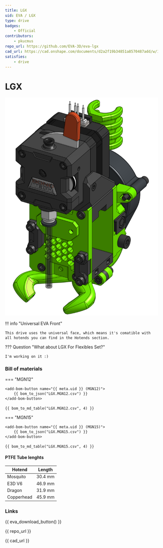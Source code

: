 ```yaml
---
title: LGX
uid: EVA / LGX
type: drive
badges:
    - Official
contributors: 
    - pkucmus
repo_url: https://github.com/EVA-3D/eva-lgx
cad_url: https://cad.onshape.com/documents/d2a2f19b34851a8570487add/w/1ff9bb9662c715a9cdc3d984/e/f74cb56cf915933a84ff4023
satisfies:
    - drive
---
```


# LGX

![preview](assets/LGX.png)

!!! info "Universal EVA Front"

    This drive uses the universal face, which means it's comatible with all hotends you can find in the Hotends section.

??? Question "What about LGX For Flexibles Set?"

    I'm working on it :)

### Bill of materials


=== "MGN12"

    <add-bom-button name="{{ meta.uid }} (MGN12)">
        {{ bom_to_json("LGX.MGN12.csv") }}
    </add-bom-button>
    
    {{ bom_to_md_table("LGX.MGN12.csv", 4) }}


=== "MGN15"

    <add-bom-button name="{{ meta.uid }} (MGN15)">
        {{ bom_to_json("LGX.MGN15.csv") }}
    </add-bom-button>
    
    {{ bom_to_md_table("LGX.MGN15.csv", 4) }}


#### PTFE Tube lenghts

| Hotend | Length |
| ------ | ------ |
| Mosquito | 30.4 mm |
| E3D V6 | 46.9 mm |
| Dragon | 31.9 mm |
| Copperhead | 45.9 mm |

### Links

{{ eva_download_button() }}

{{ repo_url }}

{{ cad_url }}
